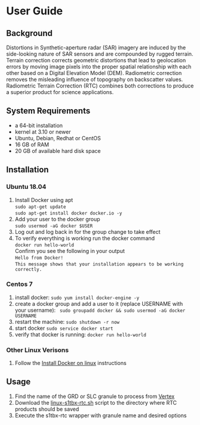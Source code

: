 # User Guide

## Background

Distortions in Synthetic-aperture radar (SAR) imagery are induced by the side-looking nature of SAR sensors and are compounded by rugged terrain. Terrain correction corrects geometric distortions that lead to geolocation errors by moving image pixels into the proper spatial relationship with each other based on a Digital Elevation Model (DEM). Radiometric correction removes the misleading influence of topography on backscatter values. Radiometric Terrain Correction (RTC) combines both corrections to produce a superior product for science applications.

## System Requirements

* a 64-bit installation
* kernel at 3.10 or newer
* Ubuntu, Debian, Redhat or CentOS
* 16 GB of RAM
* 20 GB of available hard disk space

## Installation
### Ubuntu 18.04
1. Install Docker using apt<br>
   `sudo apt-get update`<br>
   `sudo apt-get install docker docker.io -y`
1. Add your user to the docker group<br>
  `sudo usermod -aG docker $USER`
1. Log out and log back in for the group change to take effect
1. To verify everything is working run the docker command <br>
  `docker run hello-world`<br>
 Confirm you see the following in your output<br>
 `Hello from Docker!`<br>
  `This message shows that your installation appears to be working correctly.`
### Centos 7
1. install docker: 
`sudo yum install docker-engine -y`
1. create a docker group and add a user to it (replace USERNAME with your username):
` sudo groupadd docker && sudo usermod -aG docker USERNAME`
1. restart the machine:
`sudo shutdown -r now`
1. start docker
`sudo service docker start`
1. verify that docker is running:
`docker run hello-world`

### Other Linux Verisons
1. Follow the [Install Docker on linux](https://docs.docker.com/v17.12/install/) instructions

## Usage

1. Find the name of the GRD or SLC granule to process from [Vertex](https://vertex.daac.asf.alaska.edu/)
1. Download the [linux-s1tbx-rtc.sh](https://s3.amazonaws.com/asfdaac/linux-s1tbx-rtc.sh) script to the directory where RTC products should be saved
1. Execute the s1tbx-rtc wrapper with granule name and desired options

